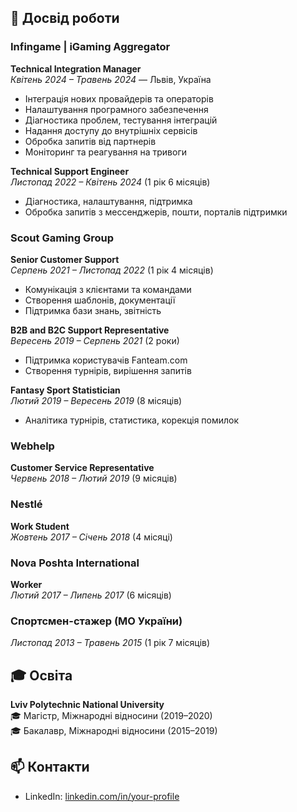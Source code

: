 
## 💼 Досвід роботи

### **Infingame | iGaming Aggregator**
**Technical Integration Manager**  
*Квітень 2024 – Травень 2024* — Львів, Україна  
- Інтеграція нових провайдерів та операторів
- Налаштування програмного забезпечення
- Діагностика проблем, тестування інтеграцій
- Надання доступу до внутрішніх сервісів
- Обробка запитів від партнерів
- Моніторинг та реагування на тривоги

**Technical Support Engineer**  
*Листопад 2022 – Квітень 2024* (1 рік 6 місяців)  
- Діагностика, налаштування, підтримка
- Обробка запитів з мессенджерів, пошти, порталів підтримки

### **Scout Gaming Group**
**Senior Customer Support**  
*Серпень 2021 – Листопад 2022* (1 рік 4 місяців)  
- Комунікація з клієнтами та командами
- Створення шаблонів, документації
- Підтримка бази знань, звітність

**B2B and B2C Support Representative**  
*Вересень 2019 – Серпень 2021* (2 роки)  
- Підтримка користувачів Fanteam.com
- Створення турнірів, вирішення запитів

**Fantasy Sport Statistician**  
*Лютий 2019 – Вересень 2019* (8 місяців)  
- Аналітика турнірів, статистика, корекція помилок

### **Webhelp**
**Customer Service Representative**  
*Червень 2018 – Лютий 2019* (9 місяців)

### **Nestlé**
**Work Student**  
*Жовтень 2017 – Січень 2018* (4 місяці)

### **Nova Poshta International**
**Worker**  
*Лютий 2017 – Липень 2017* (6 місяців)

### **Спортсмен-стажер (МО України)**
*Листопад 2013 – Травень 2015* (1 рік 7 місяців)

## 🎓 Освіта

**Lviv Polytechnic National University**  
🎓 Магістр, Міжнародні відносини (2019–2020)  
🎓 Бакалавр, Міжнародні відносини (2015–2019)

## 📫 Контакти
- LinkedIn: [linkedin.com/in/your-profile](https://www.linkedin.com/in/andrii-labych-128b19148/)
